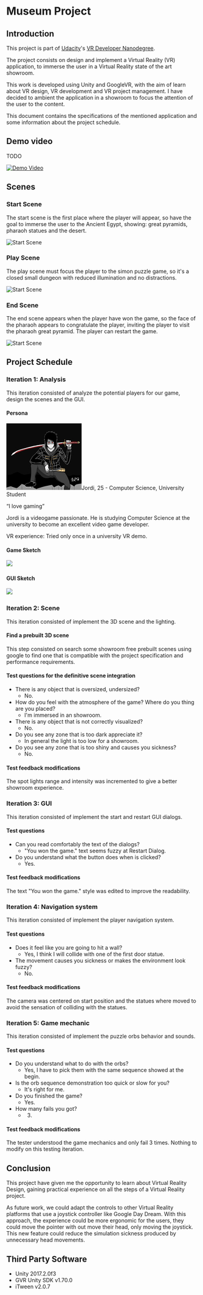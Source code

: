 # Museum Project

## Introduction

This project is part of [Udacity](https://www.udacity.com "Udacity - Be in demand")'s [VR Developer Nanodegree](https://www.udacity.com/course/vr-developer-nanodegree--nd017).

The project consists on design and implement a Virtual Reality (VR) application, to immerse the user in a Virtual Reality state of the art showroom.

This work is developed using Unity and GoogleVR, with the aim of learn about VR design, VR development and VR project management. I have decided to ambient the application in a showroom to focus the attention of the user to the content.


This document contains the specifications of the mentioned application and some information about the project schedule.


## Demo video

TODO

[![Demo Video](https://img.youtube.com/vi/hgUytoiGTPs/0.jpg)](https://youtu.be/hgUytoiGTPs)

## Scenes

### Start Scene

The start scene is the first place where the player will appear, so have the goal to immerse the user to the Ancient Egypt, showing: great pyramids, pharaoh statues and the desert.

![Start Scene](Documentation/Scene1.png)

### Play Scene

The play scene must focus the player to the simon puzzle game, so it's a closed small dungeon with reduced illumination and no distractions.

![Start Scene](Documentation/Scene2.png)

### End Scene

The end scene appears when the player have won the game, so the face of the pharaoh appears to congratulate the player, inviting the player to visit the pharaoh great pyramid. The player can restart the game.

![Start Scene](Documentation/Scene3.png)

## Project Schedule

### Iteration 1: Analysis

This iteration consisted of analyze the potential players for our game, design the scenes and the GUI.

#### Persona

![](Documentation/persona.jpg)Jordi, 25 - Computer Science, University Student

“I love gaming”

Jordi is a videogame passionate. He is studying Computer Science at the university to become an excellent video game developer.

VR experience: Tried only once in a university VR demo.

#### Game Sketch

![](Documentation/Game_Sketch.jpg)

#### GUI Sketch

![](Documentation/GUI_Sketch.jpg)

### Iteration 2: Scene

This iteration consisted of implement the 3D scene and the lighting.

#### Find a prebuilt 3D scene

This step consisted on search some showroom free prebuilt scenes using google to find one that is compatible with the project specification and performance requirements.

#### Test questions for the definitive scene integration

- There is any object that is oversized, undersized?
  - No.
- How do you feel with the atmosphere of the game? Where do you thing are you placed?
  - I'm immersed in an showroom.
- There is any object that is not correctly visualized?
  - No.
- Do you see any zone that is too dark appreciate it?
  - In general the light is too low for a showroom.
- Do you see any zone that is too shiny and causes you sickness?
  - No.

#### Test feedback modifications

The spot lights range and intensity was incremented to give a better showroom experience.

### Iteration 3: GUI

This iteration consisted of implement the start and restart GUI dialogs.

#### Test questions

- Can you read comfortably the text of the dialogs?
  - "You won the game." text seems fuzzy at Restart Dialog.
- Do you understand what the button does when is clicked?
  - Yes.

#### Test feedback modifications

The text "You won the game." style was edited to improve the readability.

### Iteration 4: Navigation system

This iteration consisted of implement the player navigation system.

#### Test questions

- Does it feel like you are going to hit a wall?
  - Yes, I think I will collide with one of the first door statue.
- The movement causes you sickness or makes the environment look fuzzy?
  - No.

#### Test feedback modifications

The camera was centered on start position and the statues where moved to avoid the sensation of colliding with the statues.

### Iteration 5: Game mechanic

This iteration consisted of implement the puzzle orbs behavior and sounds.

#### Test questions

- Do you understand what to do with the orbs?
  - Yes, I have to pick them with the same sequence showed at the begin.
- Is the orb sequence demonstration too quick or slow for you?
  - It's right for me.
- Do you finished the game?
  - Yes.
- How many fails you got?
  - 3.

#### Test feedback modifications

The tester understood the game mechanics and only fail 3 times. Nothing to modify on this testing iteration.

## Conclusion

This project have given me the opportunity to learn about Virtual Reality Design, gaining practical experience on all the steps of a Virtual Reality project.

As future work, we could adapt the controls to other Virtual Reality platforms that use a joystick controller like Google Day Dream. With this approach, the experience could be more ergonomic for the users, they could move the pointer with out move their head, only moving the joystick. This new feature could reduce the simulation sickness produced by unnecessary head movements.

## Third Party Software

- Unity 2017.2.0f3
- GVR Unity SDK v1.70.0
- iTween v2.0.7